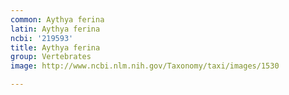 ```yaml
---
common: Aythya ferina
latin: Aythya ferina
ncbi: '219593'
title: Aythya ferina
group: Vertebrates
image: http://www.ncbi.nlm.nih.gov/Taxonomy/taxi/images/1530

---
```

